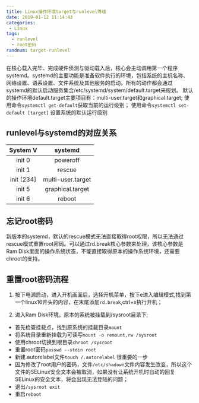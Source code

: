 ```yaml
---
title: Linux操作环境target与runlevel等级
date: 2019-01-12 11:14:43
categories: 
 - Linux
tags:
  - runlevel
  - root密码
randnum: target-runlevel
---
```


在核心载入完毕、完成硬件侦测与驱动载入后，核心会主动调用第一个程序systemd。systemd的主要功能是准备软件执行的环境，包括系统的主机名称、网络设置、语系设置、文件系统及其他服务的启动。所有的动作都会通过systemd的默认启动服务集合/etc/systemd/system/default.target来规划。
默认的操作环境default.target主要项目有：multi-user.target和graphical.target;
使用命令`systemctl get-default`获取当前的运行级别；
使用命令`systemctl set-default [target]` 设置系统的默认运行级别

<!--more-->
## runlevel与systemd的对应关系


| System V | systemd |
| :------: | :-----: |
| init 0 | poweroff |
|init 1 | rescue |
| init [234] | multi-user.target |
| init 5 | graphical.target |
| init 6 | reboot |

## 忘记root密码

新版本的systemd，默认的rescue模式无法直接取得root权限，所以无法通过rescue模式重置root密码。可以通过rd.break核心参数来处理，该核心参数是Ram Disk里面的操作系统状态，不能直接取得原本的操作系统环境，还需要chroot的支持。

## 重置root密码流程

1. 按下电源启动，进入开机画面后，选择开机菜单，按下e进入编辑模式,找到第一个linux16开头的内容，在末尾添加`rd.break`,ctrl+x执行开机；

2. 进入Ram Disk环境，原本的系统被挂载到/sysroot目录下;
  - 首先检查挂载点，找到原系统的挂载目录`mount`
  - 将系统目录重新挂载为可读写`mount -o remount,rw /sysroot`
  - 使用chroot切换到根目录`chroot /sysroot`
  - 重置root密码`passwd --stdin root`
  - 新建.autorelabel文件`touch /.autorelabel` 很重要的一步
  - 因为修改了root用户的密码，文件`/etc/shadown`文件内容发生改变，所以这个文件的SELinux安全文本会被取消，如果没有让系统开机时自动的回复SELinux的安全文本，将会出现无法登陆的问题；
  - 退出`/sysroot exit`
  - 重启`reboot`
